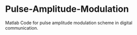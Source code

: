 # Pulse-Amplitude-Modulation
Matlab Code for pulse amplitude modulation scheme in digital communication.
